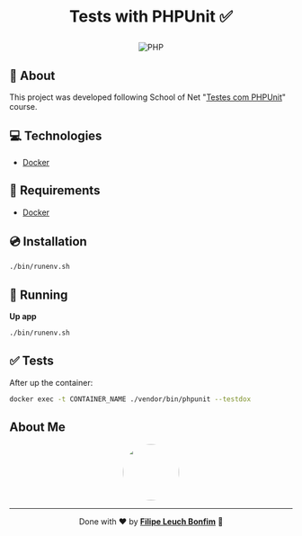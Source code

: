 # <p align="center">Tests with PHPUnit :white_check_mark:</p>

<p align="center">
<img src="https://img.shields.io/badge/php-8.0-green" alt="PHP"/>
</p>

## 💬 About

This project was developed following School of Net "[Testes com PHPUnit](https://www.schoolofnet.com/curso/php/outros-frameworks-php/testes-com-phpunit/)" course.

## :computer: Technologies

-   [Docker](https://www.docker.com/)

## :scroll: Requirements

-   [Docker](https://www.docker.com/)

## :cd: Installation

```sh
./bin/runenv.sh
```

## :runner: Running

**Up app**

```sh
./bin/runenv.sh
```

## :white_check_mark: Tests

After up the container:

```sh
docker exec -t CONTAINER_NAME ./vendor/bin/phpunit --testdox
```

## About Me

<p align="center">
    <a style="font-weight: bold" href="https://www.linkedin.com/in/filipe1309/">
    <img style="border-radius:50%" width="100px; "src="https://avatars.githubusercontent.com/u/2081014?s=60&v=4"/>
    </a>
</p>

---

<p align="center">
Done with ♥ by <a style="font-weight: bold" href="https://www.linkedin.com/in/filipe1309/">Filipe Leuch Bonfim</a> 🖖

</p>
